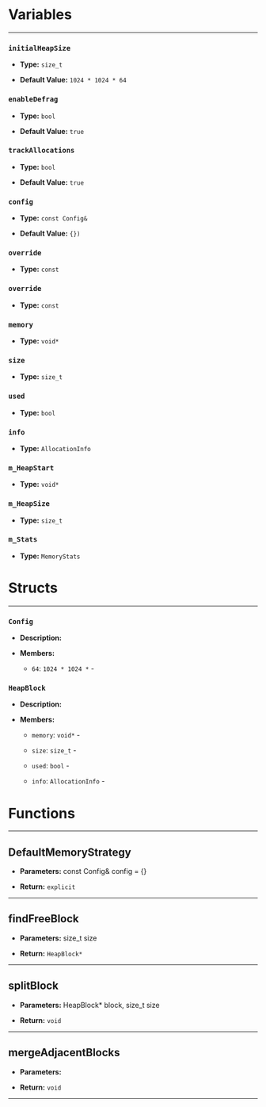 
# Variables
---

### `initialHeapSize`

- **Type:** `size_t`

- **Default Value:** `1024 * 1024 * 64`



### `enableDefrag`

- **Type:** `bool`

- **Default Value:** `true`



### `trackAllocations`

- **Type:** `bool`

- **Default Value:** `true`



### `config`

- **Type:** `const Config&`

- **Default Value:** `{})`



### `override`

- **Type:** `const`



### `override`

- **Type:** `const`



### `memory`

- **Type:** `void*`



### `size`

- **Type:** `size_t`



### `used`

- **Type:** `bool`



### `info`

- **Type:** `AllocationInfo`



### `m_HeapStart`

- **Type:** `void*`



### `m_HeapSize`

- **Type:** `size_t`



### `m_Stats`

- **Type:** `MemoryStats`




# Structs
---

### `Config`

- **Description:** 

- **Members:**

  - `64`: `1024 * 1024 *` - 



### `HeapBlock`

- **Description:** 

- **Members:**

  - `memory`: `void*` - 

  - `size`: `size_t` - 

  - `used`: `bool` - 

  - `info`: `AllocationInfo` - 




# Functions
---

## DefaultMemoryStrategy



- **Parameters:** const Config& config = {}

- **Return:** `explicit`

---

## findFreeBlock



- **Parameters:** size_t size

- **Return:** `HeapBlock*`

---

## splitBlock



- **Parameters:** HeapBlock* block, size_t size

- **Return:** `void`

---

## mergeAdjacentBlocks



- **Parameters:** 

- **Return:** `void`

---
